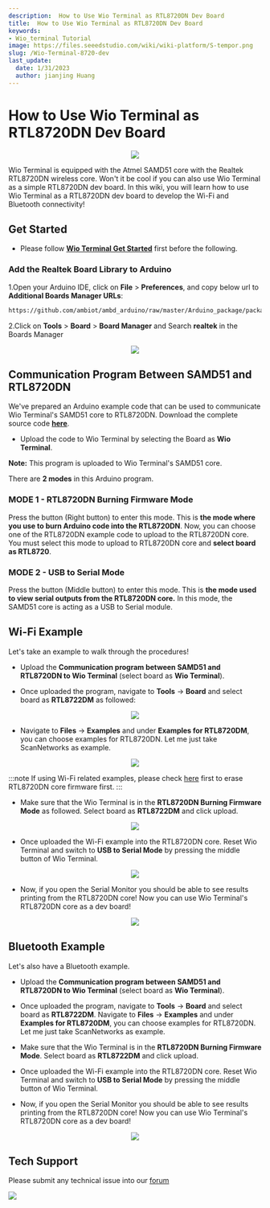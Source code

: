 ```yaml
---
description:  How to Use Wio Terminal as RTL8720DN Dev Board
title:  How to Use Wio Terminal as RTL8720DN Dev Board
keywords:
- Wio_terminal Tutorial
image: https://files.seeedstudio.com/wiki/wiki-platform/S-tempor.png
slug: /Wio-Terminal-8720-dev
last_update:
  date: 1/31/2023
  author: jianjing Huang
---
```


# How to Use Wio Terminal as RTL8720DN Dev Board

<div align="center"><img src="https://files.seeedstudio.com/wiki/Wio-Terminal-8720-dev/BLE.gif" /></div>

Wio Terminal is equipped with the Atmel SAMD51 core with the Realtek RTL8720DN wireless core. Won't it be cool if you can also use Wio Terminal as a simple RTL8720DN dev board. In this wiki, you will learn how to use Wio Terminal as a RTL8720DN dev board to develop the Wi-Fi and Bluetooth connectivity!

## Get Started

- Please follow [**Wio Terminal Get Started**](https://wiki.seeedstudio.com/Wio-Terminal-Getting-Started/) first before the following.

### Add the Realtek Board Library to Arduino

1.Open your Arduino IDE, click on **File** > **Preferences**, and copy below url to **Additional Boards Manager URLs**:

```sh
https://github.com/ambiot/ambd_arduino/raw/master/Arduino_package/package_realtek.com_amebad_index.json
```

2.Click on **Tools** > **Board** > **Board Manager** and Search **realtek** in the Boards Manager

<div align="center"><img src="https://files.seeedstudio.com/wiki/Wio-Terminal-8720-dev/realtek-board.png" /></div>

## Communication Program Between SAMD51 and RTL8720DN

We've prepared an Arduino example code that can be used to communicate Wio Terminal's SAMD51 core to RTL8720DN. Download the complete source code [**here**](https://github.com/Seeed-Studio/Seeed_Arduino_Sketchbook/tree/master/examples/WioTerminal_USB2Serial_Burn8720).

- Upload the code to Wio Terminal by selecting the Board as **Wio Terminal**.

**Note:** This program is uploaded to Wio Terminal's SAMD51 core.

There are **2 modes** in this Arduino program.

### MODE 1 - RTL8720DN Burning Firmware Mode

Press the button (Right button) to enter this mode. This is **the mode where you use to burn Arduino code into the RTL8720DN**. Now, you can choose one of the RTL8720DN example code to upload to the RTL8720DN core. You must select this mode to upload to RTL8720DN core and **select board as RTL8720**.

### MODE 2 - USB to Serial Mode

Press the button (Middle button) to enter this mode. This is **the mode used to view serial outputs from the RTL8720DN core.** In this mode, the SAMD51 core is acting as a USB to Serial module.

## Wi-Fi Example

Let's take an example to walk through the procedures!

- Upload the **Communication program between SAMD51 and RTL8720DN to Wio Terminal** (select board as **Wio Terminal**).

- Once uploaded the program, navigate to **Tools** -> **Board** and select board as **RTL8722DM** as followed:

<div align="center"><img src="https://files.seeedstudio.com/wiki/Wio-Terminal-8720-dev/8720-board.png" /></div>

- Navigate to **Files** -> **Examples** and under **Examples for RTL8720DM**, you can choose examples for RTL8720DN. Let me just take ScanNetworks as example.

<div align="center"><img src="https://files.seeedstudio.com/wiki/Wio-Terminal-8720-dev/8720-example.png" /></div>

:::note
If using Wi-Fi related examples, please check [here](https://wiki.seeedstudio.com/Wio-Terminal-Network-Overview/) first to erase RTL8720DN core firmware first.
:::

- Make sure that the Wio Terminal is in the **RTL8720DN Burning Firmware Mode** as followed. Select board as **RTL8722DM** and click upload.

<div align="center"><img src="https://files.seeedstudio.com/wiki/Wio-Terminal-8720-dev/burn.png" /></div>

- Once uploaded the Wi-Fi example into the RTL8720DN core. Reset Wio Terminal and switch to **USB to Serial Mode** by pressing the middle button of Wio Terminal.

<div align="center"><img src="https://files.seeedstudio.com/wiki/Wio-Terminal-8720-dev/USB-serial.png" /></div>

- Now, if you open the Serial Monitor you should be able to see results printing from the RTL8720DN core! Now you can use Wio Terminal's RTL8720DN core as a dev board!

<div align="center"><img src="https://files.seeedstudio.com/wiki/Wio-Terminal-8720-dev/result.png" /></div>

## Bluetooth Example

Let's also have a Bluetooth example.

- Upload the **Communication program between SAMD51 and RTL8720DN to Wio Terminal** (select board as **Wio Terminal**).

- Once uploaded the program, navigate to **Tools** -> **Board** and select board as **RTL8722DM**. Navigate to **Files** -> **Examples** and under **Examples for RTL8720DM**, you can choose examples for RTL8720DN. Let me just take ScanNetworks as example.

- Make sure that the Wio Terminal is in the **RTL8720DN Burning Firmware Mode**. Select board as **RTL8722DM** and click upload.

- Once uploaded the Wi-Fi example into the RTL8720DN core. Reset Wio Terminal and switch to **USB to Serial Mode** by pressing the middle button of Wio Terminal.

- Now, if you open the Serial Monitor you should be able to see results printing from the RTL8720DN core! Now you can use Wio Terminal's RTL8720DN core as a dev board!

<div align="center"><img src="https://files.seeedstudio.com/wiki/Wio-Terminal-8720-dev/BLE.png" /></div>

## Tech Support

Please submit any technical issue into our [forum](https://forum.seeedstudio.com/)<br />
<p style={{textAlign: 'center'}}><a href="https://www.seeedstudio.com/act-4.html?utm_source=wiki&utm_medium=wikibanner&utm_campaign=newproducts" target="_blank"><img src="https://files.seeedstudio.com/wiki/Wiki_Banner/new_product.jpg" /></a></p>
